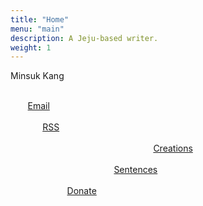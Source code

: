 ```yaml
---
title: "Home"
menu: "main"
description: A Jeju-based writer.
weight: 1
---
```

<style>
li {
  list-style: none;
}

ul {
  padding: 0;
}
</style>

Minsuk Kang

<ul style="white-space: pre;">
<li>       <a href="https://letterbird.co/kang">Email</a></li>
<li>             <a href="https://kangminsuk.com/blog/index.xml">RSS</a></li>
<li>                                                          <a href="https://kangminsuk.com/my-apps/">Creations</a></li>
<li>                                          <a href="https://kangminsuk.com/sentences/">Sentences</a></li>
<li>                       <a href="https://ko-fi.com/kangminsuk">Donate</a></li>
</ul>